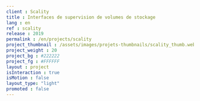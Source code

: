 ```yaml
---
client : Scality
title : Interfaces de supervision de volumes de stockage
lang : en
ref : scality
release : 2019
permalink : /en/projects/scality
project_thumbnail : /assets/images/projets-thumbnails/scality_thumb.webp
project_weight : 20
project_bg : #222222
project_fg : #FFFFFF
layout : project
isInteraction : true
isMotion : false
layout_type: "light"
promoted : false
---
```

